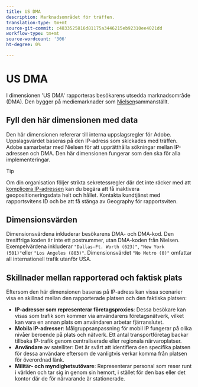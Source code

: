 ```yaml
---
title: US DMA
description: Marknadsområdet för träffen.
translation-type: tm+mt
source-git-commit: c4833525816d81175a3446215eb92310ee4021dd
workflow-type: tm+mt
source-wordcount: '306'
ht-degree: 0%

---
```



# US DMA

I dimensionen &#39;US DMA&#39; rapporteras besökarens utsedda marknadsområde (DMA). Den bygger på mediemarknader som [Nielsen](https://www.nielsen.com/us/en/intl-campaigns/dma-maps/)sammanställt.

## Fyll den här dimensionen med data

Den här dimensionen refererar till interna uppslagsregler för Adobe. Uppslagsvärdet baseras på den IP-adress som skickades med träffen. Adobe samarbetar med Nielsen för att upprätthålla sökningar mellan IP-adressen och DMA. Den här dimensionen fungerar som den ska för alla implementeringar.

>[!TIP]
>
>Om din organisation följer strikta sekretessregler där det inte räcker med att [komplicera IP-adressen](/help/admin/admin/general-acct-settings-admin.md) kan du begära att få inaktivera geopositioneringsdata helt och hållet. Kontakta kundtjänst med rapportsvitens ID och be att få stänga av Geography för rapportsviten.

## Dimensionsvärden

Dimensionsvärdena inkluderar besökarens DMA- och DMA-kod. Den tresiffriga koden är inte ett postnummer, utan DMA-koden från Nielsen. Exempelvärdena inkluderar `"Dallas-Ft. Worth (623)"`, `"New York (501)"`eller `"Los Angeles (803)"`. Dimensionsvärdet `"No Metro (0)"` omfattar all internationell trafik utanför USA.

## Skillnader mellan rapporterad och faktisk plats

Eftersom den här dimensionen baseras på IP-adress kan vissa scenarier visa en skillnad mellan den rapporterade platsen och den faktiska platsen:

* **IP-adresser som representerar företagsproxies**: Dessa besökare kan visas som trafik som kommer via användarens företagsnätverk, vilket kan vara en annan plats om användaren arbetar fjärranslutet.
* **Mobila IP-adresser**: Målgruppsanpassning för mobil IP fungerar på olika nivåer beroende på plats och nätverk. Ett antal transportföretag backar tillbaka IP-trafik genom centraliserade eller regionala närvaroplatser.
* **Användare** av satelliter: Det är svårt att identifiera den specifika platsen för dessa användare eftersom de vanligtvis verkar komma från platsen för överordnad länk.
* **Militär- och myndighetsutövare**: Representerar personal som reser runt i världen och tar sig in genom sin hemort, i stället för den bas eller det kontor där de för närvarande är stationerade.
